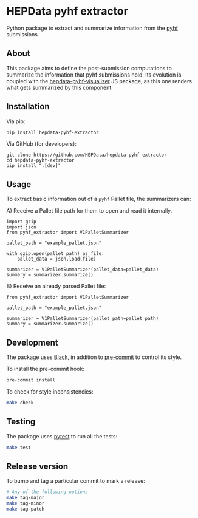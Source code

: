 # HEPData pyhf extractor

Python package to extract and summarize information from the [pyhf][pyhf-repository] submissions.


## About
This package aims to define the post-submission computations to summarize the information that pyhf
submissions hold. Its evolution is coupled with the [hepdata-pyhf-visualizer][pyhf-visualizer-repo]
JS package, as this one renders what gets summarized by this component.


## Installation

Via pip:
```sh
pip install hepdata-pyhf-extractor
```

Via GitHub (for developers):
```
git clone https://github.com/HEPData/hepdata-pyhf-extractor
cd hepdata-pyhf-extractor
pip install ".[dev]"
```


## Usage

To extract basic information out of a `pyhf` Pallet file, the summarizers can:

A) Receive a Pallet file path for them to open and read it internally.

```python3
import gzip
import json
from pyhf_extractor import V1PalletSummarizer

pallet_path = "example_pallet.json"

with gzip.open(pallet_path) as file:
    pallet_data = json.load(file)           

summarizer = V1PalletSummarizer(pallet_data=pallet_data)
summary = summarizer.summarize()
```

B) Receive an already parsed Pallet file:
```python3
from pyhf_extractor import V1PalletSummarizer

pallet_path = "example_pallet.json"

summarizer = V1PalletSummarizer(pallet_path=pallet_path)
summary = summarizer.summarize()
```


## Development
The package uses [Black][black-web], in addition to [pre-commit][pre-commit-web] to control its style.

To install the pre-commit hook:
```sh
pre-commit install
```

To check for style inconsistencies:
```sh
make check
```


## Testing
The package uses [pytest][pytest-web] to run all the tests:

```sh
make test
```


## Release version
To bump and tag a particular commit to mark a release:

```sh
# Any of the following options
make tag-major
make tag-minor
make tag-patch
```


[black-web]: https://black.readthedocs.io/en/stable/
[pre-commit-web]: https://pre-commit.com/
[pyhf-repository]: https://github.com/scikit-hep/pyhf
[pyhf-visualizer-repo]: https://github.com/HEPData/hepdata-pyhf-visualizer
[pytest-web]: https://docs.pytest.org/en/stable/
